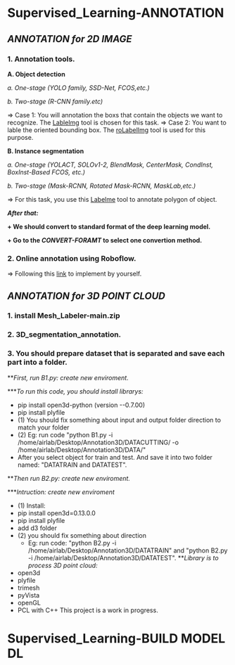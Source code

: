 # Supervised_Learning-ANNOTATION

## _ANNOTATION for 2D IMAGE_
### 1. Annotation tools. 

**A. Object detection**

*a. One-stage (YOLO family, SSD-Net, FCOS,etc.)*

*b. Two-stage (R-CNN family.etc)*

=> Case 1: You will annotation the boxs that contain the objects we want to recognize. The [LableImg](https://github.com/heartexlabs/labelImg) tool is chosen for this task.
=> Case 2: You want to lable the oriented bounding box. The [roLabelImg](https://github.com/cgvict/roLabelImg) tool is used for this purpose.

**B. Instance segmentation**

*a. One-stage (YOLACT, SOLOv1-2, BlendMask, CenterMask, CondInst, BoxInst-Based FCOS, etc.)*

*b. Two-stage (Mask-RCNN, Rotated Mask-RCNN, MaskLab,etc.)*

=> For this task, you use this [Labelme](https://github.com/zhong110020/labelme) tool to annotate polygon of object.

**_After that:_**

**+ We should convert to standard format of the deep learning model.**

**+ Go to the _CONVERT-FORAMT_ to select one convertion method.**

### 2. Online annotation using Roboflow.

=> Following this [link](https://docs.roboflow.com/) to implement by yourself.


## _ANNOTATION for 3D POINT CLOUD_

### 1. install Mesh_Labeler-main.zip

### 2. 3D_segmentation_annotation.

### 3. You should prepare dataset that is separated and save each part into a folder.

**_First, run B1.py: create new enviroment._

***_To run this code, you should install librarys:_
- pip install open3d-python (version --0.7.00)
- pip install plyfile
- (1) You should fix something about  input and output folder direction to match your folder
- (2) Eg: run code "python B1.py -i /home/airlab/Desktop/Annotation3D/DATACUTTING/ -o /home/airlab/Desktop/Annotation3D/DATA/"
- After you select object for train and test. And save it into two folder named: "DATATRAIN and DATATEST".

**_Then run B2.py: create new enviroment._

***_Intruction: create new enviroment_ 
- (1) Install: 
 -  pip install open3d=0.13.0.0
 -  pip install plyfile
 -  add d3 folder
- (2) you should fix something about direction
    * Eg: run code: "python B2.py -i /home/airlab/Desktop/Annotation3D/DATATRAIN" and "python B2.py -i /home/airlab/Desktop/Annotation3D/DATATEST".
**_Library is to process 3D point cloud:_
- open3d
- plyfile
- trimesh
- pyVista
- openGL
- PCL with C++
This project is a work in progress.

# Supervised_Learning-BUILD MODEL DL


